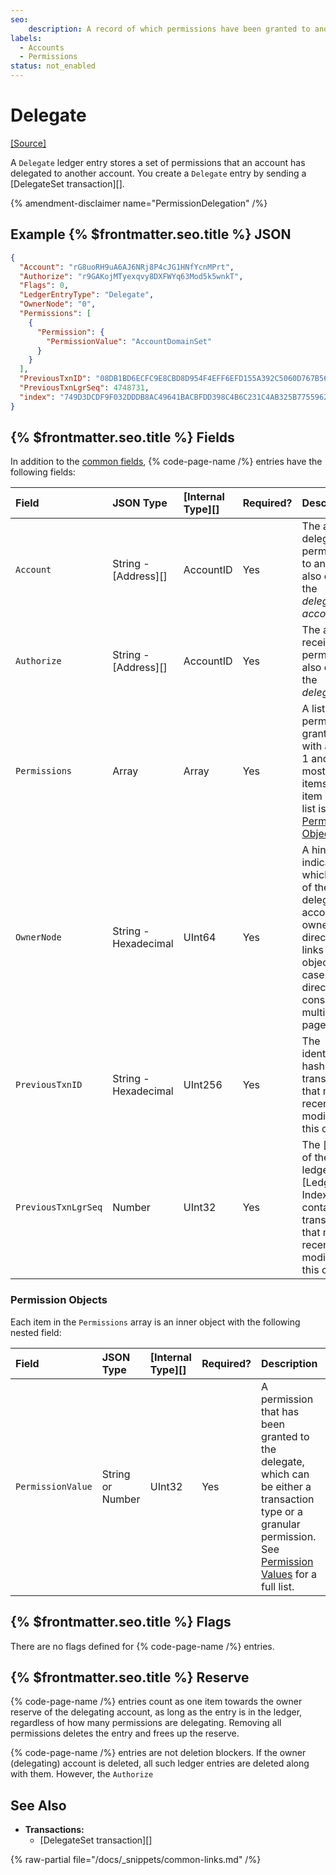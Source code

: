 ```yaml
---
seo:
    description: A record of which permissions have been granted to another account.
labels:
  - Accounts
  - Permissions
status: not_enabled
---
```

# Delegate
[[Source]](https://github.com/XRPLF/rippled/blob/1e01cd34f7a216092ed779f291b43324c167167a/include/xrpl/protocol/detail/ledger_entries.macro#L475-L482 "Source")

A `Delegate` ledger entry stores a set of permissions that an account has delegated to another account. You create a `Delegate` entry by sending a [DelegateSet transaction][].

{% amendment-disclaimer name="PermissionDelegation" /%}

## Example {% $frontmatter.seo.title %} JSON

```json
{
  "Account": "rG8uoRH9uA6AJ6NRj8P4cJG1HNfYcnMPrt",
  "Authorize": "r9GAKojMTyexqvy8DXFWYq63Mod5k5wnkT",
  "Flags": 0,
  "LedgerEntryType": "Delegate",
  "OwnerNode": "0",
  "Permissions": [
    {
      "Permission": {
        "PermissionValue": "AccountDomainSet"
      }
    }
  ],
  "PreviousTxnID": "08DB1BD6ECFC9E8CBD8D954F4EFF6EFD155A392C5060D767B5621CE18951983A",
  "PreviousTxnLgrSeq": 4748731,
  "index": "749D3DCDF9F032DDDB8AC49641BACBFDD398C4B6C231C4AB325B7755962329A2"
}
```

## {% $frontmatter.seo.title %} Fields

In addition to the [common fields](../common-fields.md), {% code-page-name /%} entries have the following fields:

| Field               | JSON Type            | [Internal Type][] | Required? | Description  |
|:--------------------|:---------------------|:------------------|:----------|:-------------|
| `Account`           | String - [Address][] | AccountID         | Yes       | The account delegating permissions to another, also called the _delegating account_. |
| `Authorize`         | String - [Address][] | AccountID         | Yes       | The account receiving permissions, also called the _delegate_. |
| `Permissions`       | Array                | Array             | Yes       | A list of permissions granted, with at least 1 and at most 10 items. Each item in the list is a [Permission Object](#permission-objects). |
| `OwnerNode`         | String - Hexadecimal | UInt64            | Yes       | A hint indicating which page of the delegating account's owner directory links to this object, in case the directory consists of multiple pages. 
| `PreviousTxnID`     | String - Hexadecimal | UInt256           | Yes       | The identifying hash of the transaction that most recently modified this object. |
| `PreviousTxnLgrSeq` | Number               | UInt32            | Yes       |The [index of the ledger][Ledger Index] that contains the transaction that most recently modified this object. |

### Permission Objects

Each item in the `Permissions` array is an inner object with the following nested field:

| Field             | JSON Type            | [Internal Type][] | Required? | Description     |
|:------------------|:---------------------|:------------------|:----------|:----------------|
| `PermissionValue` | String or Number     | UInt32            | Yes       | A permission that has been granted to the delegate, which can be either a transaction type or a granular permission. See [Permission Values](../../data-types/permission-values.md) for a full list. |

## {% $frontmatter.seo.title %} Flags

There are no flags defined for {% code-page-name /%} entries.

## {% $frontmatter.seo.title %} Reserve

{% code-page-name /%} entries count as one item towards the owner reserve of the delegating account, as long as the entry is in the ledger, regardless of how many permissions are delegating. Removing all permissions deletes the entry and frees up the reserve.

{% code-page-name /%} entries are not deletion blockers. If the owner (delegating) account is deleted, all such ledger entries are deleted along with them. However, the `Authorize`

## See Also

- **Transactions:**
  - [DelegateSet transaction][]

{% raw-partial file="/docs/_snippets/common-links.md" /%}
